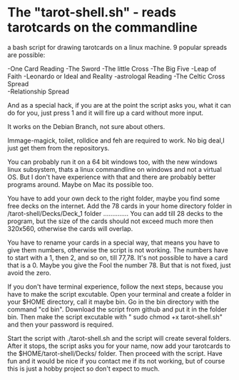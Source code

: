 #  The "tarot-shell.sh" - reads tarotcards on the commandline 
a bash script for drawing tarotcards on a linux machine. 
9 popular spreads are possible:

-One Card Reading				-The Sword 
-The little Cross	    -The Big Five
-Leap of Faith				    -Leonardo or Ideal and Reality
-astrologal Reading			-The Celtic Cross Spread	
-Relationship Spread

And as a special hack, if you are at the point the script asks you, what it can do for you, just press 1 and it will fire up a card without more input.





It works on the Debian Branch, not sure about others.

Immage-magick, toilet, rolldice and feh are required to work. 
No big deal,I just get them from the repositorys.

You can probably run it on a 64 bit windows too, with the new windows linux subsystem, thats a linux commandline on windows and not a virtual OS. But I don't have experience with that and there are probably better programs around.
Maybe on Mac its possible too.




 You have to add your own deck to the right folder, maybe you find some free decks on the internet. 
 Add the 78 cards in your home directory folder in /tarot-shell/Decks/Deck_1 folder ..............
 You can add till 28 decks to the program, but the size of the cards should not exceed much more then 320x560, 
 otherwise the cards will overlap.

 You have to rename your cards in a special way, that means you have to give them numbers, otherwise the script is not working.
 The numbers have to start with a 1, then 2, and so on, till 77,78. 
 It's not possible to have a card that is a 0.
 Maybe you give the Fool the number 78. But that is not fixed, just avoid the zero.

 If you don't have terminal experience, follow the next steps, because you have to make the script excutable.
 Open your terminal and create a folder in your $HOME directory, call it maybe bin.
 Go in the bin directory with the command "cd bin".
 Download the script from github and put it in the folder bin.
 Then make the script excutable with " sudo chmod +x tarot-shell.sh"
 and then your password is required.
 
 Start the script with ./tarot-shell.sh  and the script will create several folders.
 After it stops, the script asks you for your name, now add your tarotcards to the $HOME/tarot-shell/Decks/ folder.
 Then proceed with the script.
 Have fun and it would be nice if you contact me if its not working, but of course this is just a hobby project so don't
 expect to much. 
 


